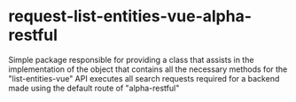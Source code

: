 # request-list-entities-vue-alpha-restful

Simple package responsible for providing a class that assists in the implementation of the object that contains all the necessary methods for the "list-entities-vue" API executes all search requests required for a backend made using the default route of "alpha-restful"